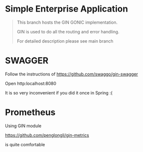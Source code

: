 # Simple Enterprise Application 

> This branch hosts the GIN GONIC implementation.
>
> GIN is used to do all the routing and error handling.
>
> For detailed description please see main branch


# SWAGGER
Follow the instructions of https://github.com/swaggo/gin-swagger

Open http:localhost:8080

It is so very inconvenient if you did it once in Spring :( 

# Prometheus
Using GIN module

https://github.com/penglongli/gin-metrics

is quite comfortable 